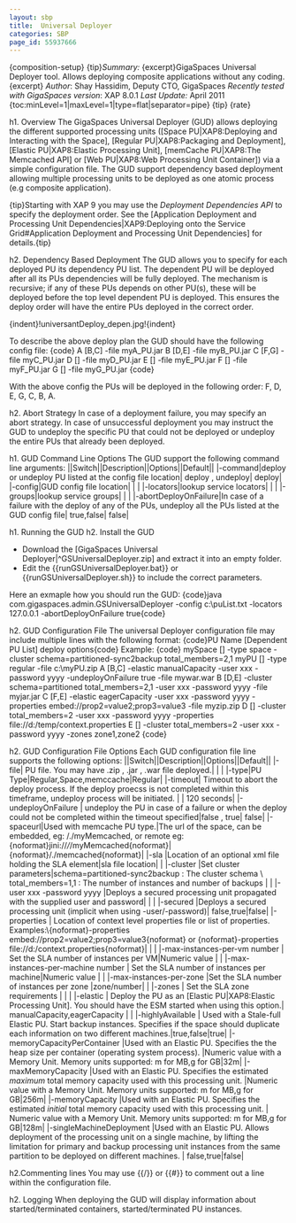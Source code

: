 ```yaml
---
layout: sbp
title:  Universal Deployer
categories: SBP
page_id: 55937666
---
```


{composition-setup}
{tip}*Summary:* {excerpt}GigaSpaces Universal Deployer tool. Allows deploying composite applications without any coding.{excerpt}
*Author*: Shay Hassidim, Deputy CTO, GigaSpaces
*Recently tested with GigaSpaces version*: XAP 8.0.1
*Last Update:* April 2011
{toc:minLevel=1|maxLevel=1|type=flat|separator=pipe}
{tip}
{rate}

h1. Overview
The GigaSpaces Universal Deployer (GUD) allows deploying the different supported processing units ([Space PU|XAP8:Deploying and Interacting with the Space], [Regular PU|XAP8:Packaging and Deployment], [Elastic PU|XAP8:Elastic Processing Unit], [memCache PU|XAP8:The Memcached API] or [Web PU|XAP8:Web Processing Unit Container]) via a simple configuration file. The GUD support dependency based deployment allowing multiple processing units to be deployed as one atomic process (e.g composite application).

{tip}Starting with XAP 9 you may use the *Deployment Dependencies API* to specify the deployment order. See the [Application Deployment and Processing Unit Dependencies|XAP9:Deploying onto the Service Grid#Application Deployment and Processing Unit Dependencies] for details.{tip}

h2. Dependency Based Deployment
The GUD allows you to specify for each deployed PU its dependency PU list. The dependent PU will be deployed after all its PUs dependencies will be fully deployed. The mechanism is recursive; if any of these PUs depends on other PU(s), these will be deployed before the top level dependent PU is deployed. This ensures the deploy order will have the entire PUs deployed in the correct order.

{indent}!universantDeploy_depen.jpg!{indent}

To describe the above deploy plan the GUD should have the following config file:
{code}
A [B,C] -file myA_PU.jar
B [D,E] -file myB_PU.jar
C [F,G] -file myC_PU.jar
D [] -file myD_PU.jar
E [] -file myE_PU.jar
F [] -file myF_PU.jar
G [] -file myG_PU.jar
{code}

With the above config the PUs will be deployed in the following order: F, D, E, G, C, B, A.

h2. Abort Strategy
In case of a deployment failure, you may specify an abort strategy. In case of unsuccessful deployment you may instruct the GUD to undeploy the specific PU that could not be deployed or undeploy the entire PUs that already been deployed.

h1. GUD Command Line Options
The GUD support the following command line arguments:
||Switch||Description||Options||Default||
|-command|deploy or undeploy PU listed at the config file location| deploy , undeploy| deploy|
|-config|GUD config file location| | |
|-locators|lookup service locators| | |
|-groups|lookup service groups| | |
|-abortDeployOnFailure|In case of a failure with the deploy of any of the PUs, undeploy all the PUs listed at the GUD config file| true,false| false|

h1. Running the GUD
h2. Install the GUD
- Download the [GigaSpaces Universal Deployer|^GSUniversalDeployer.zip] and extract it into an empty folder.
- Edit the {{runGSUniversalDeployer.bat}} or {{runGSUniversalDeployer.sh}} to include the correct parameters.

Here an exmaple how you should run the GUD:
{code}java com.gigaspaces.admin.GSUniversalDeployer -config c:\\puList.txt -locators 127.0.0.1 -abortDeployOnFailure true{code}

h2. GUD Configuration File
The universal Deployer configuration file may include multiple lines with the following format:
{code}PU Name [Dependent PU List] deploy options{code}
Example:
{code}
mySpace [] -type space -cluster schema=partitioned-sync2backup total_members=2,1
myPU [] -type regular -file c:\myPU.zip
A [B,C] -elastic manualCapacity  -user xxx -password yyyy -undeployOnFailure true -file mywar.war
B [D,E] -cluster schema=partitioned total_members=2,1 -user xxx -password yyyy  -file myjar.jar
C [F,E] -elastic eagerCapacity -user xxx -password yyyy -properties embed://prop2=value2;prop3=value3 -file myzip.zip
D [] -cluster total_members=2 -user xxx -password yyyy -properties file://d:/temp/context.properties
E [] -cluster total_members=2 -user xxx -password yyyy -zones zone1,zone2
{code}

h2. GUD Configuration File Options
Each GUD configuration file line supports the following options:
||Switch||Description||Options||Default||
|-file| PU file. You may have .zip , .jar , .war file deployed.| | |
|-type|PU Type|Regular,Space,memccache|Regular|
|-timeout| Timeout to abort the deploy process. If the deploy proecss is not completed within this timeframe, undeploy process will be initiated. | | 120 seconds|
|-undeployOnFailure | undeploy the PU in case of a failure or when the deploy could not be completed within the timeout specified|false , true|  false|
|-spaceurl|Used with memcache PU type.|The url of the space, can be embedded, eg: /./myMemcached, or remote eg: {noformat}jini://*/*/myMemcached{noformat}|{noformat}/./memcached{noformat}|
|-sla |Location of an optional xml file holding the SLA element|sla file location| |
|-cluster |Set cluster parameters|schema=partitioned-sync2backup  : The cluster schema \\
             total_members=1,1               : The number of instances and number of backups | |
|-user xxx -password yyyy               |Deploys a secured processing unit propagated with the supplied user and password| | |
|-secured |Deploys a secured processing unit (implicit when using -user/-password)| false,true|false|
|-properties | Location of context level properties file or list of properties. Examples:\\{noformat}-properties embed://prop2=value2;prop3=value3{noformat} or {noformat}-properties file://d:/context.properties{noformat}| | |
|-max-instances-per-vm number           | Set the SLA number of instances per VM|Numeric value | |
|-max-instances-per-machine number      | Set the SLA number of instances per machine|Numeric value | |
|-max-instances-per-zone |Set the SLA number of instances per zone |zone/number| |
|-zones | Set the SLA zone requirements | | |
|-elastic | Deploy the PU as an [Elastic PU|XAP8:Elastic Processing Unit]. You should have the ESM started when using this option.| manualCapacity,eagerCapacity | |
|-highlyAvailable | Used with a Stale-full Elastic PU. Start backup instances. Specifies if the space should duplicate each information on two different machines.|true,false|true|
|-memoryCapacityPerContainer |Used with an Elastic PU. Specifies the the heap size per container (operating system process). |Numeric value with a Memory Unit. Memory units supported: m for MB,g for GB|32m|
|-maxMemoryCapacity |Used with an Elastic PU. Specifies the estimated *maximum* total memory capacity used with this processing unit. |Numeric value with a Memory Unit. Memory units supported: m for MB,g for GB|256m|
|-memoryCapacity |Used with an Elastic PU. Specifies the estimated *initial* total memory capacity used with this processing unit. | Numeric value with a Memory Unit. Memory units supported: m for MB,g for GB|128m|
|-singleMachineDeployment |Used with an Elastic PU. Allows deployment of the processing unit on a single machine, by lifting the limitation for primary and backup processing unit instances from the same partition to be deployed on different machines. | false,true|false|

h2.Commenting lines
You may use {{/}} or {{#}} to comment out a line within the configuration file.

h2. Logging
When deploying the GUD will display information about started/terminated containers, started/terminated PU instances.

